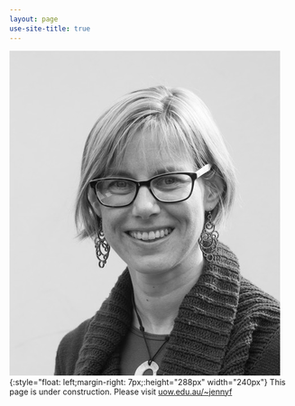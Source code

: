 ```yaml
---
layout: page
use-site-title: true
---
```


![profile-pic](img/jenny-fisher-bnw_med_hr.jpeg){:style="float: left;margin-right: 7px;:height="288px" width="240px"}
This page is under construction. Please visit [uow.edu.au/~jennyf](http://www.uow.edu.au/~jennyf)
